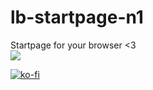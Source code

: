 # lb-startpage-n1
Startpage for your browser &lt;3
<br>
<img src=".github/startpage.gif">
<br>

<a href="https://ko-fi.com/lbegey" target="_blank"><img alt="ko-fi" src="https://img.shields.io/badge/KoFi-deepjyoti30-red?style=for-the-badge&logo=ko-fi"></a> 
